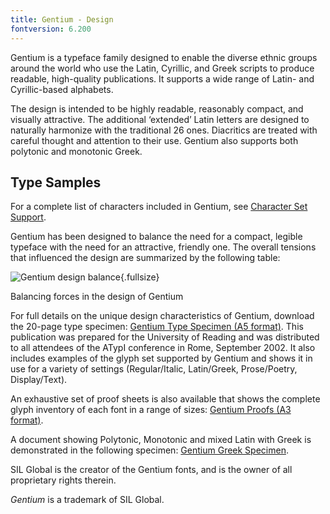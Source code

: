```yaml
---
title: Gentium - Design
fontversion: 6.200
---
```


Gentium is a typeface family designed to enable the diverse ethnic groups around the world who use the Latin, Cyrillic, and Greek scripts to produce readable, high-quality publications. It supports a wide range of Latin- and Cyrillic-based alphabets. 

The design is intended to be highly readable, reasonably compact, and visually attractive. The additional ‘extended’ Latin letters are designed to naturally harmonize with the traditional 26 ones. Diacritics are treated with careful thought and attention to their use. Gentium also supports both polytonic and monotonic Greek. 

## Type Samples

For a complete list of characters included in Gentium, see [Character Set Support](charset.md).

Gentium has been designed to balance the need for a compact, legible typeface with the need for an attractive, friendly one. The overall tensions that influenced the design are summarized by the following table:

![Gentium design balance](assets/images/Gentium_design_balance.png){.fullsize}
<!-- PRODUCT SITE IMAGE SRC https://software.sil.org/gentium/wp-content/uploads/sites/20/2015/12/Gentium_design_balance.png -->
<figcaption>Balancing forces in the design of Gentium</figcaption>

For full details on the unique design characteristics of Gentium, download the 20-page type specimen: [Gentium Type Specimen (A5 format)](https://software.sil.org/gentium/wp-content/uploads/sites/20/2015/12/Gentium-RU-Specimen.pdf). This publication was prepared for the University of Reading and was distributed to all attendees of the ATypI conference in Rome, September 2002. It also includes examples of the glyph set supported by Gentium and shows it in use for a variety of settings (Regular/Italic, Latin/Greek, Prose/Poetry, Display/Text).

An exhaustive set of proof sheets is also available that shows the complete glyph inventory of each font in a range of sizes: [Gentium Proofs (A3 format)](https://software.sil.org/gentium/wp-content/uploads/sites/20/2015/12/Gentium-RU-A3Proofs.pdf).

A document showing Polytonic, Monotonic and mixed Latin with Greek is demonstrated in the following specimen: [Gentium Greek Specimen](https://software.sil.org/gentium/wp-content/uploads/sites/20/2015/12/Gentium-Greek-Specimen.pdf).

SIL Global is the creator of the Gentium fonts, and is the owner of all proprietary rights therein.

*Gentium* is a trademark of SIL Global.
